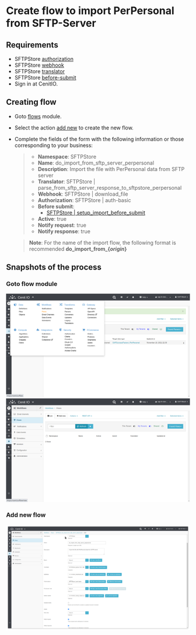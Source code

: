 # Create flow to import PerPersonal from SFTP-Server

## Requirements

* SFTPStore [authorization](../authorizations/sftp-store.md)
* SFTPStore [webhook](../webhooks/sftp-store-download-file.md)
* SFTPStore [translator](../translators/parse_from_sftp_server_download_response_to_sftpstore_perpersonal.md)
* SFTPStore [before-submit](../algorithms/sftpstore-setup_import_before_submit.md)
* Sign in at CenitIO.[<i class="fa fa-external-link" aria-hidden="true"></i>](https://cenit.io/users/sign_in)

## Creating flow

* Goto [flows](https://cenit.io/flow) module.
* Select the action [add new](https://cenit.io/flow/new) to create the new flow.
* Complete the fields of the form with the following information or those corresponding to your business:

    >- **Namespace**: SFTPStore
    >- **Name**: do_import_from_sftp_server_perpersonal
    >- **Description**: Import the file with PerPersonal data from SFTP server
    >- **Translator**: SFTPStore | parse_from_sftp_server_response_to_sftpstore_perpersonal
    >- **Webhook**: SFTPStore | download_file
    >- **Authorization**: SFTPStore | auth-basic
    >- **Before submit**: 
    >   - [SFTPStore | setup_import_before_submit](../algorithms/sftpstore-setup_import_before_submit)
    >- **Active**: true
    >- **Notify request**: true
    >- **Notify response**: true

    > **Note**: For the name of the import flow, the following format is recommended **do_import_from\_\{*origin*\}**

## Snapshots of the process

### Goto flow module

   ![](../assets/snapshots/sftp-store-flow/snapshots-001.png)
   ![](../assets/snapshots/sftp-store-flow/snapshots-002.png)
    
### Add new flow

   ![](../assets/snapshots/sftp-store-flow/snapshots-303.png)
   